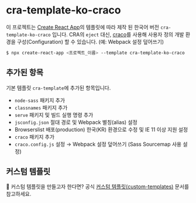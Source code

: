 # cra-template-ko-craco

이 프로젝트는 [Create React App](https://github.com/facebook/create-react-app)의 템플릿에 따라 제작 된 한국어 버전 `cra-template-ko-craco` 입니다.
CRA의 `eject` 대신, [craco]()를 사용해 사용자 정의 개발 환경을 구성(Configuration) 할 수 있습니다. (예: Webpack 설정 덮어쓰기)

```sh
$ npx create-react-app <프로젝트_이름> --template cra-template-ko-craco
```

## 추가된 항목

기본 템플릿 `cra-template`에 추가된 항목입니다.

- `node-sass` 패키지 추가
- `classnames` 패키지 추가
- `serve` 패키지 및 빌드 실행 명령 추가
- `jsconfig.json` 절대 경로 및 Webpack 별칭(alias) 설정
- Browserslist 배포(production) 한국(KR) 환경으로 수정 및 IE 11 이상 지원 설정
- `craco` 패키지 추가
- `craco.config.js` 설정 → Webpack 설정 덮어쓰기 (Sass Sourcemap 사용 설정)


## 커스텀 템플릿

🤔 커스텀 템플릿을 만들고자 한다면? 공식 [커스텀 템플릿(custom-templates)](https://create-react-app.dev/docs/custom-templates/) 문서를 참고하세요.